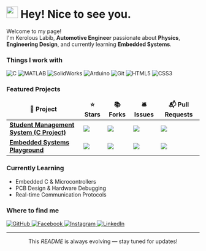 <h1>
  <img src="https://emojis.slackmojis.com/emojis/images/1531849430/4246/blob-sunglasses.gif?1531849430" width="30"/>
  Hey! Nice to see you.
</h1>

<p>
  Welcome to my page! </br> I'm Kerolous Labib, 
  <b>Automotive Engineer</b> passionate about 
  <b>Physics</b>, <b>Engineering Design</b>, and currently learning 
  <b>Embedded Systems</b>.  
</p>

<h3>Things I work with</h3>
<p>
  <img alt="C" src="https://img.shields.io/badge/-C-00599C?style=flat-square&logo=c&logoColor=white" />
  <img alt="MATLAB" src="https://img.shields.io/badge/-MATLAB-orange?style=flat-square&logo=mathworks&logoColor=white" />
  <img alt="SolidWorks" src="https://img.shields.io/badge/-SolidWorks-CC0000?style=flat-square&logo=dassaultsystemes&logoColor=white" />
  <img alt="Arduino" src="https://img.shields.io/badge/-Arduino-00979D?style=flat-square&logo=arduino&logoColor=white" />
  <img alt="Git" src="https://img.shields.io/badge/-Git-F05032?style=flat-square&logo=git&logoColor=white" />
  <img alt="HTML5" src="https://img.shields.io/badge/-HTML5-E34F26?style=flat-square&logo=html5&logoColor=white" />
  <img alt="CSS3" src="https://img.shields.io/badge/-CSS3-1572B6?style=flat-square&logo=css3&logoColor=white" />
</p>

<h3>Featured Projects</h3>
<table>
  <thead align="center">
    <tr>
      <td><b>🚀 Project</b></td>
      <td><b>⭐ Stars</b></td>
      <td><b>📚 Forks</b></td>
      <td><b>🛎 Issues</b></td>
      <td><b>📬 Pull Requests</b></td>
    </tr>
  </thead>
  <tbody>
    <tr>
      <td><a href="https://github.com/Kerolous-Labib/student-management-system"><b>Student Management System (C Project)</b></a></td>
      <td><img src="https://img.shields.io/github/stars/Kerolous-Labib/student-management-system?style=flat-square&labelColor=343b41"/></td>
      <td><img src="https://img.shields.io/github/forks/Kerolous-Labib/student-management-system?style=flat-square&labelColor=343b41"/></td>
      <td><img src="https://img.shields.io/github/issues/Kerolous-Labib/student-management-system?style=flat-square&labelColor=343b41"/></td>
      <td><img src="https://img.shields.io/github/issues-pr/Kerolous-Labib/student-management-system?style=flat-square&labelColor=343b41"/></td>
    </tr>
    <tr>
      <td><a href="https://github.com/Kerolous-Labib/embedded-systems-playground"><b>Embedded Systems Playground</b></a></td>
      <td><img src="https://img.shields.io/github/stars/Kerolous-Labib/embedded-systems-playground?style=flat-square&labelColor=343b41"/></td>
      <td><img src="https://img.shields.io/github/forks/Kerolous-Labib/embedded-systems-playground?style=flat-square&labelColor=343b41"/></td>
      <td><img src="https://img.shields.io/github/issues/Kerolous-Labib/embedded-systems-playground?style=flat-square&labelColor=343b41"/></td>
      <td><img src="https://img.shields.io/github/issues-pr/Kerolous-Labib/embedded-systems-playground?style=flat-square&labelColor=343b41"/></td>
    </tr>
  </tbody>
</table>

<h3>Currently Learning</h3>
<ul>
  <li>Embedded C & Microcontrollers</li>
  <li>PCB Design & Hardware Debugging</li>
  <li>Real-time Communication Protocols</li>
</ul>

<h3>Where to find me</h3>
<p>
  <a href="https://github.com/Kerolous-Labib" target="_blank">
    <img alt="GitHub" src="https://img.shields.io/badge/GitHub-%2312100E.svg?&style=for-the-badge&logo=github&logoColor=white" />
  </a>
  <a href="https://facebook.com/kerolous.labib" target="_blank">
    <img alt="Facebook" src="https://img.shields.io/badge/Facebook-1877F2.svg?&style=for-the-badge&logo=facebook&logoColor=white" />
  </a>
  <a href="https://instagram.com/kerolous_labib/?hl=en" target="_blank">
    <img alt="Instagram" src="https://img.shields.io/badge/Instagram-E4405F.svg?&style=for-the-badge&logo=instagram&logoColor=white" />
  </a>
  <a href="https://linkedin.com/in/kerolous-labib-81b369268" target="_blank">
    <img alt="LinkedIn" src="https://img.shields.io/badge/LinkedIn-0A66C2.svg?&style=for-the-badge&logo=linkedin&logoColor=white" />
  </a>
</p>

<hr/>
<p align="center">
  This <i>README</i> is always evolving — stay tuned for updates!
</p>
